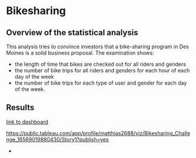 # Bikesharing

## Overview of the statistical analysis
This analysis tries to convince investors that a bike-sharing program in Des Moines is a solid business proposal.
The examination shows: 
- the length of time that bikes are checked out for all riders and genders
- the number of bike trips for all riders and genders for each hour of each day of the week
- the number of bike trips for each type of user and gender for each day of the week.

## Results

[link to dashboard](https://public.tableau.com/app/profile/matthias2688/viz/Bikesharing_Challenge_16569019880430/Story1?publish=yes)

https://public.tableau.com/app/profile/matthias2688/viz/Bikesharing_Challenge_16569019880430/Story1?publish=yes

-  
